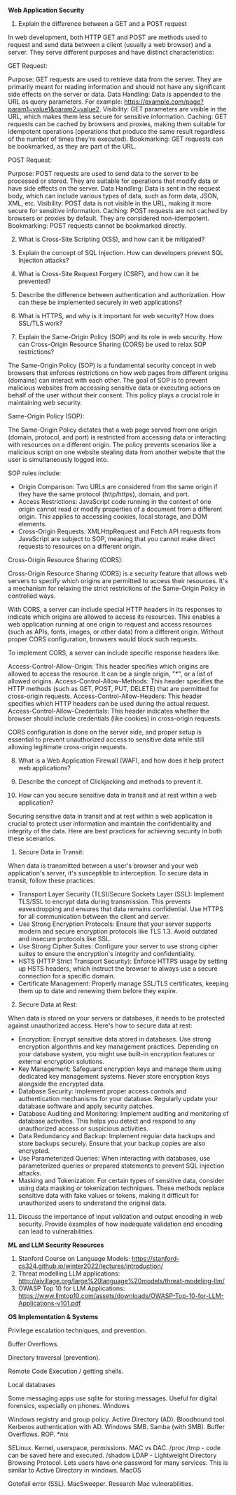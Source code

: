 **Web Application Security**

1. Explain the difference between a GET and a POST request

In web development, both HTTP GET and POST are methods used to request and send data between a client (usually a web browser) and a server. They serve different purposes and have distinct characteristics:

GET Request:

Purpose: GET requests are used to retrieve data from the server. They are primarily meant for reading information and should not have any significant side effects on the server or data.
Data Handling: Data is appended to the URL as query parameters. For example: https://example.com/page?param1=value1&param2=value2.
Visibility: GET parameters are visible in the URL, which makes them less secure for sensitive information.
Caching: GET requests can be cached by browsers and proxies, making them suitable for idempotent operations (operations that produce the same result regardless of the number of times they're executed).
Bookmarking: GET requests can be bookmarked, as they are part of the URL.

POST Request:

Purpose: POST requests are used to send data to the server to be processed or stored. They are suitable for operations that modify data or have side effects on the server.
Data Handling: Data is sent in the request body, which can include various types of data, such as form data, JSON, XML, etc.
Visibility: POST data is not visible in the URL, making it more secure for sensitive information.
Caching: POST requests are not cached by browsers or proxies by default. They are considered non-idempotent.
Bookmarking: POST requests cannot be bookmarked directly.


2. What is Cross-Site Scripting (XSS), and how can it be mitigated?
3. Explain the concept of SQL Injection. How can developers prevent SQL Injection attacks?
4. What is Cross-Site Request Forgery (CSRF), and how can it be prevented?
5. Describe the difference between authentication and authorization. How can these be implemented securely in web applications?
6. What is HTTPS, and why is it important for web security? How does SSL/TLS work?

7. Explain the Same-Origin Policy (SOP) and its role in web security. How can Cross-Origin Resource Sharing (CORS) be used to relax SOP restrictions?

The Same-Origin Policy (SOP) is a fundamental security concept in web browsers that enforces restrictions on how web pages from different origins (domains) can interact with each other. The goal of SOP is to prevent malicious websites from accessing sensitive data or executing actions on behalf of the user without their consent. This policy plays a crucial role in maintaining web security.

Same-Origin Policy (SOP):

The Same-Origin Policy dictates that a web page served from one origin (domain, protocol, and port) is restricted from accessing data or interacting with resources on a different origin. The policy prevents scenarios like a malicious script on one website stealing data from another website that the user is simultaneously logged into.

SOP rules include:
- Origin Comparison: Two URLs are considered from the same origin if they have the same protocol (http/https), domain, and port.
- Access Restrictions: JavaScript code running in the context of one origin cannot read or modify properties of a document from a different origin. This applies to accessing cookies, local storage, and DOM elements.
- Cross-Origin Requests: XMLHttpRequest and Fetch API requests from JavaScript are subject to SOP, meaning that you cannot make direct requests to resources on a different origin.

Cross-Origin Resource Sharing (CORS):

Cross-Origin Resource Sharing (CORS) is a security feature that allows web servers to specify which origins are permitted to access their resources. It's a mechanism for relaxing the strict restrictions of the Same-Origin Policy in controlled ways.

With CORS, a server can include special HTTP headers in its responses to indicate which origins are allowed to access its resources. This enables a web application running at one origin to request and access resources (such as APIs, fonts, images, or other data) from a different origin. Without proper CORS configuration, browsers would block such requests.

To implement CORS, a server can include specific response headers like:

Access-Control-Allow-Origin: This header specifies which origins are allowed to access the resource. It can be a single origin, "*", or a list of allowed origins.
Access-Control-Allow-Methods: This header specifies the HTTP methods (such as GET, POST, PUT, DELETE) that are permitted for cross-origin requests.
Access-Control-Allow-Headers: This header specifies which HTTP headers can be used during the actual request.
Access-Control-Allow-Credentials: This header indicates whether the browser should include credentials (like cookies) in cross-origin requests.

CORS configuration is done on the server side, and proper setup is essential to prevent unauthorized access to sensitive data while still allowing legitimate cross-origin requests.


8. What is a Web Application Firewall (WAF), and how does it help protect web applications?
9. Describe the concept of Clickjacking and methods to prevent it.


10. How can you secure sensitive data in transit and at rest within a web application?

Securing sensitive data in transit and at rest within a web application is crucial to protect user information and maintain the confidentiality and integrity of the data. Here are best practices for achieving security in both these scenarios:

1. Secure Data in Transit:

When data is transmitted between a user's browser and your web application's server, it's susceptible to interception. To secure data in transit, follow these practices:

- Transport Layer Security (TLS)/Secure Sockets Layer (SSL): Implement TLS/SSL to encrypt data during transmission. This prevents eavesdropping and ensures that data remains confidential. Use HTTPS for all communication between the client and server.
- Use Strong Encryption Protocols: Ensure that your server supports modern and secure encryption protocols like TLS 1.3. Avoid outdated and insecure protocols like SSL.
- Use Strong Cipher Suites: Configure your server to use strong cipher suites to ensure the encryption's integrity and confidentiality.
- HSTS (HTTP Strict Transport Security): Enforce HTTPS usage by setting up HSTS headers, which instruct the browser to always use a secure connection for a specific domain.
- Certificate Management: Properly manage SSL/TLS certificates, keeping them up to date and renewing them before they expire.

2. Secure Data at Rest:

When data is stored on your servers or databases, it needs to be protected against unauthorized access. Here's how to secure data at rest:

- Encryption: Encrypt sensitive data stored in databases. Use strong encryption algorithms and key management practices. Depending on your database system, you might use built-in encryption features or external encryption solutions.
- Key Management: Safeguard encryption keys and manage them using dedicated key management systems. Never store encryption keys alongside the encrypted data.
- Database Security: Implement proper access controls and authentication mechanisms for your database. Regularly update your database software and apply security patches.
- Database Auditing and Monitoring: Implement auditing and monitoring of database activities. This helps you detect and respond to any unauthorized access or suspicious activities.
- Data Redundancy and Backup: Implement regular data backups and store backups securely. Ensure that your backup copies are also encrypted.
- Use Parameterized Queries: When interacting with databases, use parameterized queries or prepared statements to prevent SQL injection attacks.
- Masking and Tokenization: For certain types of sensitive data, consider using data masking or tokenization techniques. These methods replace sensitive data with fake values or tokens, making it difficult for unauthorized users to understand the original data.

11. Discuss the importance of input validation and output encoding in web security. Provide examples of how inadequate validation and encoding can lead to vulnerabilities.


**ML and LLM Security Resources**

1. Stanford Course on Language Models: https://stanford-cs324.github.io/winter2022/lectures/introduction/
2. Threat modelling LLM applications: http://aivillage.org/large%20language%20models/threat-modeling-llm/
3. OWASP Top 10 for LLM Applications: https://www.llmtop10.com/assets/downloads/OWASP-Top-10-for-LLM-Applications-v101.pdf

**OS Implementation & Systems**

Privilege escalation techniques, and prevention.

Buffer Overflows.

Directory traversal (prevention).

Remote Code Execution / getting shells.

Local databases

Some messaging apps use sqlite for storing messages.
Useful for digital forensics, especially on phones.
Windows

Windows registry and group policy.
Active Directory (AD).
Bloodhound tool.
Kerberos authentication with AD.
Windows SMB.
Samba (with SMB).
Buffer Overflows.
ROP.
*nix

SELinux.
Kernel, userspace, permissions.
MAC vs DAC.
/proc
/tmp - code can be saved here and executed.
/shadow
LDAP - Lightweight Directory Browsing Protocol. Lets users have one password for many services. This is similar to Active Directory in windows.
MacOS

Gotofail error (SSL).
MacSweeper.
Research Mac vulnerabilities.
